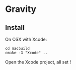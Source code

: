 Gravity
=======

Install
-------

On OSX with Xcode:

    cd macbuild
    cmake -G "Xcode" ..

Open the Xcode project, all set !
